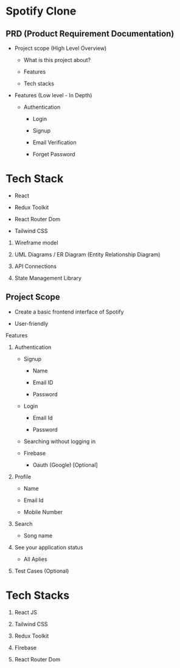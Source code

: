 # Spotify Clone 

<!-- Requirements -->


## PRD (Product Requirement Documentation)


- Project scope (High Level Overview)

   - What is this project about?

   - Features

   - Tech stacks


- Features (Low level - In Depth)

   - Authentication

       - Login

       - Signup

       - Email Verification

       - Forget Password



# Tech Stack

- React

- Redux Toolkit

- React Router Dom

- Tailwind CSS



<!-- Todo's -->

1. Wireframe model

2. UML Diagrams / ER Diagram (Entity Relationship Diagram)

3. API Connections

4. State Management Library







## Project Scope


- Create a basic frontend interface of Spotify

- User-friendly


Features


1. Authentication

   - Signup

       * Name

       * Email ID

       * Password

   - Login

       * Email Id

       * Password

   - Searching without logging in

   - Firebase

       - Oauth (Google) [Optional]

2. Profile

   * Name

   * Email Id

   * Mobile Number


3. Search

   * Song name

4. See your application status

   * All Aplies

5. Test Cases (Optional)




# Tech Stacks


1. React JS

2. Tailwind CSS

3. Redux Toolkit

4. Firebase

5. React Router Dom


